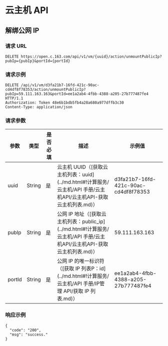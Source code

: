 # 云主机 API

## 解绑公网 IP

### 请求 URL

    DELETE https://open.c.163.com/api/v1/vm/{uuid}/action/unmountPublicIp?pubIp={pubIp}&portId={portId}

### 请求示例
    DELETE /api/v1/vm/d3fa21b7-16fd-421c-90ac-cd4df8f78353/action/unmountPublicIp?pubIp=59.111.163.163&portId=ee1a2ab4-4fbb-4388-a205-27b777487fe4 HTTP/1.1
    Authorization: Token 48e6b1bdb5fb4a28a680a977dffb3c30
    Content-Type: application/json

### 请求参数


|  参数  |  类型  | 是否必填 |                                                           描述                                                          |                示例值                |
|--------|--------|----------|-------------------------------------------------------------------------------------------------------------------------|--------------------------------------|
| uuid   | String | 是       | 云主机 UUID（[获取云主机列表：uuid](../md.html#!计算服务/云主机/API 手册/云主机API/云主机API-获取云主机列表.md)）       | d3fa21b7-16fd-421c-90ac-cd4df8f78353 |
| pubIp  | String | 是       | 公网 IP 地址（[获取云主机列表：public_ip](../md.html#!计算服务/云主机/API 手册/云主机API/云主机API-获取云主机列表.md)） | 59.111.163.163                       |
| portId | String | 是       | 公网 IP 的唯一标识符（[获取 IP 列表P：id](../md.html#!计算服务/云主机/API 手册/IP管理 API/获取 IP 列表.md)）            | ee1a2ab4-4fbb-4388-a205-27b777487fe4 |

### 响应示例

```
{
  "code": "200",
  "msg": "success."
}
```

